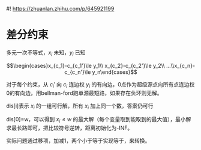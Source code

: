 #! https://zhuanlan.zhihu.com/p/645921199
# 差分约束
多元一次不等式，$x_i$ 未知，$y_i$ 已知

$$\begin{cases}x_{c_1}-c_{c_1'}\le y_1\\ x_{c_2}-c_{c_2'}\le y_2\\ ...\\x_{c_n}-c_{c_n'}\le y_n\end{cases}$$

对于每个约束，从 $c_i'$ 向 $c_i$ 连边权 $y_i$ 的有向边，0点作为超级源点向所有点连边权0的有向边，用bellman-ford跑单源最短路，如果存在负环则无解。

dis[i]表示 $x_i$ 的一组可行解，所有 $x_i$ 加上同一个数，答案仍可行

dis[0]=w，可以得到 $x_i\le w$ 的最大解（每个变量取到能取到的最大值），最小解求最长路即可，把比较符号逆转，距离初始化为-INF。

实际问题通过移项，加减1，两个小于等于实现等于，来转换。